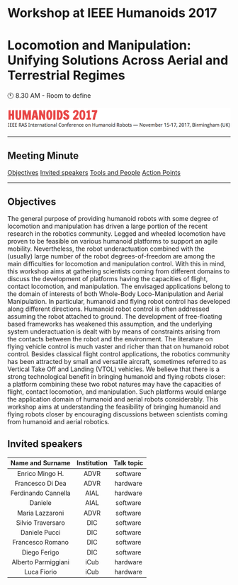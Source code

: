 # Workshop at IEEE Humanoids 2017
# Locomotion and Manipulation: Unifying Solutions Across Aerial and Terrestrial Regimes


:clock11: 8.30 AM  - Room to define

![IIT](images/conference.png)

----
## Meeting Minute
[Objectives](#objectives)
[Invited speakers](#invited-speakers)
[Tools and People](#tools-and-people)
[Action Points](#action-points)

----
## Objectives

The general purpose of providing humanoid robots with some degree of locomotion and manipulation has driven a large portion of the recent research in the robotics community. Legged and wheeled locomotion have proven to be feasible on various humanoid platforms to support an agile mobility. Nevertheless, the robot underactuation combined with the (usually) large number of the robot degrees-of-freedom are among the main difficulties for locomotion and manipulation control. With this in mind, this workshop aims at gathering scientists coming from different domains to discuss the development of platforms having the capacities of flight, contact locomotion, and manipulation. The envisaged applications belong to the domain of interests of both Whole-Body Loco-Manipulation and Aerial Manipulation.
In particular, humanoid and flying robot control has developed along different directions.
Humanoid robot control is often addressed assuming the robot attached to ground. The development of free-floating based frameworks has weakened this assumption, and the underlying system underactuation is dealt with by means of constraints arising from the contacts between the robot and the environment.
The literature on flying vehicle control is much vaster and richer than that on humanoid robot control. Besides classical flight control applications, the robotics community has been attracted by small and versatile aircraft, sometimes referred to as Vertical Take Off and Landing (VTOL) vehicles. 
We believe that there is a strong technological benefit in bringing humanoid and flying robots closer: a platform combining these two robot natures may have the capacities of flight, contact locomotion, and manipulation. Such platforms would enlarge the application domain of humanoid and aerial robots considerably. 
This workshop aims at understanding the feasibility of bringing humanoid and flying robots closer by encouraging discussions between scientists coming from humanoid and aerial robotics.


## Invited speakers

| Name and Surname | Institution | Talk topic |
| :---: | :------: | :------: |
| Enrico Mingo H. | ADVR | software|  |
| Francesco Di Dea | ADVR | hardware | |
| Ferdinando Cannella | AIAL | hardware | |
| Daniele | AIAL | software | |
| Maria Lazzaroni  | ADVR | software | |
| Silvio Traversaro | DIC | software | |
| Daniele Pucci | DIC | software | |
| Francesco Romano | DIC | software | |
| Diego Ferigo | DIC | software | |
| Alberto Parmiggiani | iCub | hardware | |
| Luca Fiorio | iCub | hardware | |




